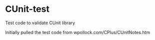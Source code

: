 # CUnit-test
Test code to validate CUnit library 

Initially pulled the test code from wpollock.com/CPlus/CUnitNotes.htm


